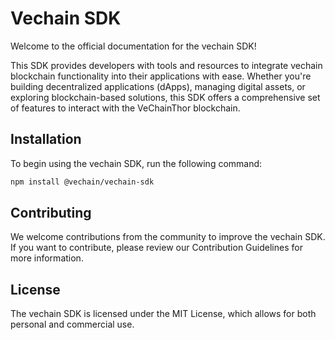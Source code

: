 # Vechain SDK

Welcome to the official documentation for the vechain SDK!

This SDK provides developers with tools and resources to integrate vechain blockchain functionality into their applications with ease. Whether you're building decentralized applications (dApps), managing digital assets, or exploring blockchain-based solutions, this SDK offers a comprehensive set of features to interact with the VeChainThor blockchain.

## Installation

To begin using the vechain SDK, run the following command:

``` bash
npm install @vechain/vechain-sdk
```

## Contributing

We welcome contributions from the community to improve the vechain SDK. If you want to contribute, please review our Contribution Guidelines for more information.

## License

The vechain SDK is licensed under the MIT License, which allows for both personal and commercial use.
